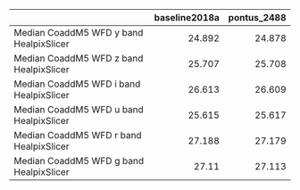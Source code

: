 |                                         |   baseline2018a |   pontus_2488 |
|:----------------------------------------|----------------:|--------------:|
| Median CoaddM5 WFD y band HealpixSlicer |          24.892 |        24.878 |
| Median CoaddM5 WFD z band HealpixSlicer |          25.707 |        25.708 |
| Median CoaddM5 WFD i band HealpixSlicer |          26.613 |        26.609 |
| Median CoaddM5 WFD u band HealpixSlicer |          25.615 |        25.617 |
| Median CoaddM5 WFD r band HealpixSlicer |          27.188 |        27.179 |
| Median CoaddM5 WFD g band HealpixSlicer |          27.11  |        27.113 |
